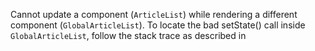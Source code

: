  Cannot update a component (`ArticleList`) while rendering a different component (`GlobalArticleList`). To locate the bad setState() call inside `GlobalArticleList`, follow the stack trace as described in